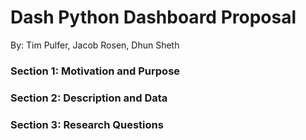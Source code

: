 # Dash Python Dashboard Proposal    
     
By: Tim Pulfer, Jacob Rosen, Dhun Sheth   

### Section 1: Motivation and Purpose    

### Section 2: Description and Data     

### Section 3: Research Questions    

